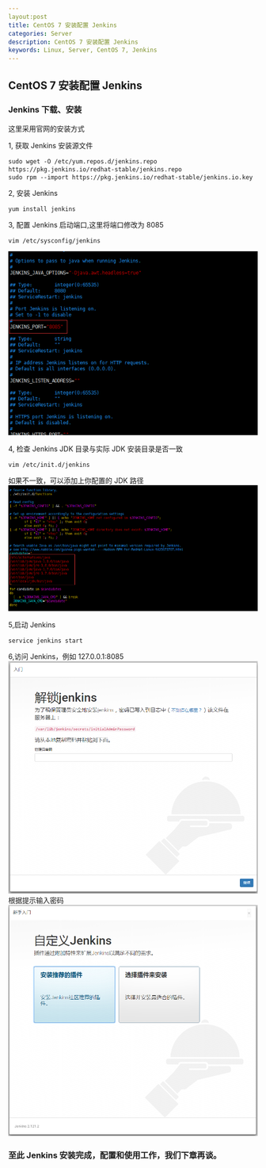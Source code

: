 ```yaml
---
layout:post
title: CentOS 7 安装配置 Jenkins
categories: Server
description: CentOS 7 安装配置 Jenkins
keywords: Linux, Server, CentOS 7, Jenkins
---
```


## CentOS 7 安装配置 Jenkins



### Jenkins 下载、安装

这里采用官网的安装方式

1, 获取 Jenkins 安装源文件
```
sudo wget -O /etc/yum.repos.d/jenkins.repo https://pkg.jenkins.io/redhat-stable/jenkins.repo
sudo rpm --import https://pkg.jenkins.io/redhat-stable/jenkins.io.key
```
2, 安装 Jenkins 
```
yum install jenkins
```

3, 配置 Jenkins 启动端口,这里将端口修改为 8085
```
vim /etc/sysconfig/jenkins
```
![修改结果](/images/posts/server/jenkins-port-config.png)

4, 检查 Jenkins JDK 目录与实际 JDK 安装目录是否一致
```
vim /etc/init.d/jenkins
```
如果不一致，可以添加上你配置的 JDK 路径
![修改结果](/images/posts/server/jenkins-jdk-config.png)

5,启动 Jenkins
```
service jenkins start
```

6,访问 Jenkins，例如 127.0.0.1:8085
![修改结果](/images/posts/server/jenkins-first-login.png)
根据提示输入密码
![修改结果](/images/posts/server/jenkins-login.png)

### 至此 Jenkins 安装完成，配置和使用工作，我们下章再谈。


